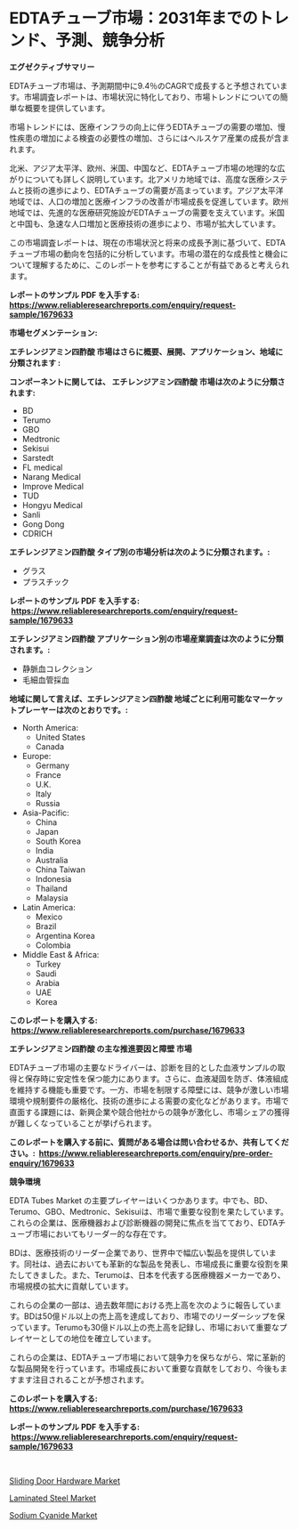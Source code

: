 <p><h1>EDTAチューブ市場：2031年までのトレンド、予測、競争分析</h1></p><p><strong>エグゼクティブサマリー</strong></p>
<p><p>EDTAチューブ市場は、予測期間中に9.4％のCAGRで成長すると予想されています。市場調査レポートは、市場状況に特化しており、市場トレンドについての簡単な概要を提供しています。 </p><p>市場トレンドには、医療インフラの向上に伴うEDTAチューブの需要の増加、慢性疾患の増加による検査の必要性の増加、さらにはヘルスケア産業の成長が含まれます。 </p><p>北米、アジア太平洋、欧州、米国、中国など、EDTAチューブ市場の地理的な広がりについても詳しく説明しています。北アメリカ地域では、高度な医療システムと技術の進歩により、EDTAチューブの需要が高まっています。アジア太平洋地域では、人口の増加と医療インフラの改善が市場成長を促進しています。欧州地域では、先進的な医療研究施設がEDTAチューブの需要を支えています。米国と中国も、急速な人口増加と医療技術の進歩により、市場が拡大しています。 </p><p>この市場調査レポートは、現在の市場状況と将来の成長予測に基づいて、EDTAチューブ市場の動向を包括的に分析しています。市場の潜在的な成長性と機会について理解するために、このレポートを参考にすることが有益であると考えられます。</p></p>
<p><strong>レポートのサンプル PDF を入手する: <a href="https://www.reliableresearchreports.com/enquiry/request-sample/1679633">https://www.reliableresearchreports.com/enquiry/request-sample/1679633</a></strong></p>
<p><strong>市場セグメンテーション:</strong></p>
<p><strong> エチレンジアミン四酢酸 市場はさらに概要、展開、アプリケーション、地域に分類されます :</strong></p>
<p><strong>コンポーネントに関しては、 エチレンジアミン四酢酸 市場は次のように分類されます: &nbsp;</strong></p>
<p><ul><li>BD</li><li>Terumo</li><li>GBO</li><li>Medtronic</li><li>Sekisui</li><li>Sarstedt</li><li>FL medical</li><li>Narang Medical</li><li>Improve Medical</li><li>TUD</li><li>Hongyu Medical</li><li>Sanli</li><li>Gong Dong</li><li>CDRICH</li></ul></p>
<p><strong> エチレンジアミン四酢酸 タイプ別の市場分析は次のように分類されます。:</strong></p>
<p><ul><li>グラス</li><li>プラスチック</li></ul></p>
<p><strong>レポートのサンプル PDF を入手する: &nbsp;<a href="https://www.reliableresearchreports.com/enquiry/request-sample/1679633">https://www.reliableresearchreports.com/enquiry/request-sample/1679633</a></strong></p>
<p><strong> エチレンジアミン四酢酸 アプリケーション別の市場産業調査は次のように分類されます。:</strong></p>
<p><ul><li>静脈血コレクション</li><li>毛細血管採血</li></ul></p>
<p><strong>地域に関して言えば、エチレンジアミン四酢酸 地域ごとに利用可能なマーケットプレーヤーは次のとおりです。:</strong></p>
<p><ul>
    <li>
        North America:
        <ul>
            <li>United States</li>
            <li>Canada</li>
        </ul>
    </li>
    <li>
        Europe:
        <ul>
            <li>Germany</li>
            <li>France</li>
            <li>U.K.</li>
            <li>Italy</li>
            <li>Russia</li>
        </ul>
    </li>
    <li>
        Asia-Pacific:
        <ul>
            <li>China</li>
            <li>Japan</li>
            <li>South Korea</li>
            <li>India</li>
            <li>Australia</li>
            <li>China Taiwan</li>
            <li>Indonesia</li>
            <li>Thailand</li>
            <li>Malaysia</li>
        </ul>
    </li>
    <li>
        Latin America:
        <ul>
            <li>Mexico</li>
            <li>Brazil</li>
            <li>Argentina Korea</li>
            <li>Colombia</li>
        </ul>
    </li>
    <li>
        Middle East & Africa:
        <ul>
            <li>Turkey</li>
            <li>Saudi</li>
            <li>Arabia</li>
            <li>UAE</li>
            <li>Korea</li>
        </ul>
    </li>
    </ul></p>
<p><strong>このレポートを購入する: &nbsp;<a href="https://www.reliableresearchreports.com/purchase/1679633">https://www.reliableresearchreports.com/purchase/1679633</a></strong></p>
<p><strong>エチレンジアミン四酢酸 の主な推進要因と障壁 市場</strong></p>
<p><p>EDTAチューブ市場の主要なドライバーは、診断を目的とした血液サンプルの取得と保存時に安定性を保つ能力にあります。さらに、血液凝固を防ぎ、体液組成を維持する機能も重要です。一方、市場を制限する障壁には、競争が激しい市場環境や規制要件の厳格化、技術の進歩による需要の変化などがあります。市場で直面する課題には、新興企業や競合他社からの競争が激化し、市場シェアの獲得が難しくなっていることが挙げられます。</p></p>
<p><strong>このレポートを購入する前に、質問がある場合は問い合わせるか、共有してください。:&nbsp; <a href="https://www.reliableresearchreports.com/enquiry/pre-order-enquiry/1679633">https://www.reliableresearchreports.com/enquiry/pre-order-enquiry/1679633</a></strong></p>
<p><strong>競争環境</strong></p>
<p><p>EDTA Tubes Market の主要プレイヤーはいくつかあります。中でも、BD、Terumo、GBO、Medtronic、Sekisuiは、市場で重要な役割を果たしています。これらの企業は、医療機器および診断機器の開発に焦点を当てており、EDTAチューブ市場においてもリーダー的な存在です。</p><p>BDは、医療技術のリーダー企業であり、世界中で幅広い製品を提供しています。同社は、過去においても革新的な製品を発表し、市場成長に重要な役割を果たしてきました。また、Terumoは、日本を代表する医療機器メーカーであり、市場規模の拡大に貢献しています。</p><p>これらの企業の一部は、過去数年間における売上高を次のように報告しています。BDは50億ドル以上の売上高を達成しており、市場でのリーダーシップを保っています。Terumoも30億ドル以上の売上高を記録し、市場において重要なプレイヤーとしての地位を確立しています。</p><p>これらの企業は、EDTAチューブ市場において競争力を保ちながら、常に革新的な製品開発を行っています。市場成長において重要な貢献をしており、今後もますます注目されることが予想されます。</p></p>
<p><strong>このレポートを購入する: &nbsp; <a href="https://www.reliableresearchreports.com/purchase/1679633">https://www.reliableresearchreports.com/purchase/1679633</a></strong></p>
<p><strong>レポートのサンプル PDF を入手する: &nbsp;<a href="https://www.reliableresearchreports.com/enquiry/request-sample/1679633">https://www.reliableresearchreports.com/enquiry/request-sample/1679633</a></strong><strong></strong></p>
<p>&nbsp;</p>
<p><p><a href="https://github.com/Alonsoolds3wq1d81czn8rbol/Market-Research-Report-List-1/blob/main/sliding-door-hardware-market.md">Sliding Door Hardware Market</a></p><p><a href="https://github.com/yemakinde/Market-Research-Report-List-1/blob/main/laminated-steel-market.md">Laminated Steel Market</a></p><p><a href="https://github.com/jsmusil/Market-Research-Report-List-2/blob/main/sodium-cyanide-market.md">Sodium Cyanide Market</a></p></p>